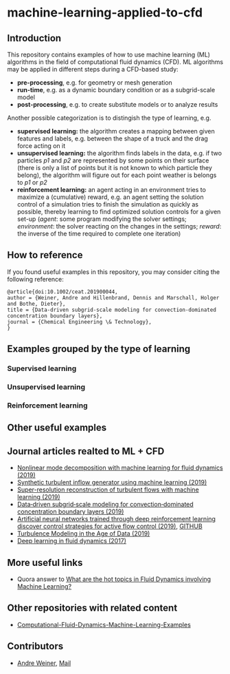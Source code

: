 # machine-learning-applied-to-cfd

## Introduction

This repository contains examples of how to use machine learning (ML) algorithms
in the field of computational fluid dynamics (CFD). ML algorithms may be applied in different steps during a CFD-based study:

- **pre-processing**, e.g. for geometry or mesh generation
- **run-time**, e.g. as a dynamic boundary condition or as a subgrid-scale model
- **post-processing**, e.g. to create substitute models or to analyze results

Another possible categorization is to distingish the type of learning, e.g.

- **supervised learning:** the algorithm creates a mapping between given features and labels, e.g. between the shape of a truck and the drag force acting on it
- **unsupervised learning:** the algorithm finds labels in the data, e.g. if two particles *p1* and *p2* are represented by some points on their surface (there is only a list of points but it is not known to which particle they belong), the algorithm will figure out for each point weather is belongs to *p1* or *p2*
- **reinforcement learning:** an agent acting in an environment tries to maximize a (cumulative) reward, e.g. an agent setting the solution control of a simulation tries to finish the simulation as quickly as possible, thereby learning to find optimized solution controls for a given set-up (*agent*: some program modifying the solver settings; *environment*: the solver reacting on the changes in the settings; *reward*: the inverse of the time required to complete one iteration)

## How to reference

If you found useful examples in this repository, you may consider citing the following reference:

```
@article{doi:10.1002/ceat.201900044,
author = {Weiner, Andre and Hillenbrand, Dennis and Marschall, Holger and Bothe, Dieter},
title = {Data-driven subgrid-scale modeling for convection-dominated concentration boundary layers},
journal = {Chemical Engineering \& Technology},
}
```

## Examples grouped by the type of learning

### Supervised learning

### Unsupervised learning

### Reinforcement learning

## Other useful examples

## Journal articles realted to ML + CFD

- [Nonlinear mode decomposition with machine learning for fluid dynamics (2019)](https://www.researchgate.net/publication/333679109_Nonlinear_mode_decomposition_with_machine_learning_for_fluid_dynamics)
- [Synthetic turbulent inflow generator using machine learning (2019)](https://www.researchgate.net/publication/333626382_Synthetic_turbulent_inflow_generator_using_machine_learning)
- [Super-resolution reconstruction of turbulent flows with machine learning (2019)](https://www.cambridge.org/core/journals/journal-of-fluid-mechanics/article/superresolution-reconstruction-of-turbulent-flows-with-machine-learning/0DEBFE07FD949054E7E5046AB5632F22)
- [Data‐driven subgrid‐scale modeling for convection‐dominated concentration boundary layers (2019)](https://onlinelibrary.wiley.com/doi/abs/10.1002/ceat.201900044)
- [Artificial neural networks trained through deep reinforcement learning discover control strategies for active flow control (2019)](https://www.cambridge.org/core/journals/journal-of-fluid-mechanics/article/artificial-neural-networks-trained-through-deep-reinforcement-learning-discover-control-strategies-for-active-flow-control/D5B80D809DFFD73760989A07F5E11039), [GITHUB](https://github.com/jerabaul29/Cylinder2DFlowControlDRL)
- [Turbulence Modeling in the Age of Data (2019)](https://www.annualreviews.org/doi/abs/10.1146/annurev-fluid-010518-040547)
- [Deep learning in fluid dynamics (2017)](https://www.cambridge.org/core/journals/journal-of-fluid-mechanics/article/deep-learning-in-fluid-dynamics/F2EDDAB89563DE5157FC4B8342AD9C70)

## More useful links

- Quora answer to [What are the hot topics in Fluid Dynamics involving Machine Learning?](https://www.quora.com/What-are-the-hot-topics-in-Fluid-Dynamics-involving-Machine-Learning/answer/Andre-Weiner-2)

## Other repositories with related content

- [Computational-Fluid-Dynamics-Machine-Learning-Examples](https://github.com/loliverhennigh/Computational-Fluid-Dynamics-Machine-Learning-Examples)

## Contributors

- [Andre Weiner](https://github.com/AndreWeiner), [Mail](weiner@mma.tu-darmstadt.de)
